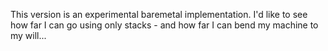 This version is an experimental baremetal implementation.
I'd like to see how far I can go using only stacks - and how far I can bend my machine to my will...
